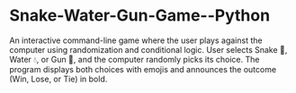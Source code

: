 # Snake-Water-Gun-Game--Python
An interactive command-line game where the user plays against the computer using randomization and conditional logic. User selects Snake 🐍, Water 💧, or Gun 🔫, and the computer randomly picks its choice. The program displays both choices with emojis and announces the outcome (Win, Lose, or Tie) in bold.
